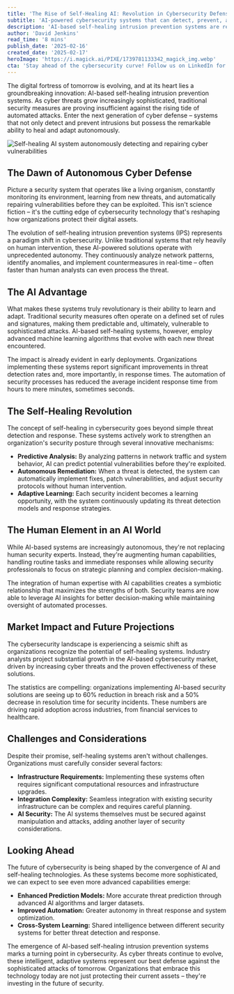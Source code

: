 ```yaml
---
title: 'The Rise of Self-Healing AI: Revolution in Cybersecurity Defense'
subtitle: 'AI-powered cybersecurity systems that can detect, prevent, and autonomously heal from cyber attacks'
description: 'AI-based self-healing intrusion prevention systems are revolutionizing cybersecurity defense. These autonomous systems can detect threats, implement countermeasures, and repair vulnerabilities in real-time, marking a paradigm shift from traditional security measures that rely on human intervention.'
author: 'David Jenkins'
read_time: '8 mins'
publish_date: '2025-02-16'
created_date: '2025-02-17'
heroImage: 'https://i.magick.ai/PIXE/1739781133342_magick_img.webp'
cta: 'Stay ahead of the cybersecurity curve! Follow us on LinkedIn for the latest insights on AI-powered security solutions and revolutionary defense technologies.'
---
```


The digital fortress of tomorrow is evolving, and at its heart lies a groundbreaking innovation: AI-based self-healing intrusion prevention systems. As cyber threats grow increasingly sophisticated, traditional security measures are proving insufficient against the rising tide of automated attacks. Enter the next generation of cyber defense – systems that not only detect and prevent intrusions but possess the remarkable ability to heal and adapt autonomously.

![Self-healing AI system autonomously detecting and repairing cyber vulnerabilities](https://i.magick.ai/PIXE/1739781133346_magick_img.webp)

## The Dawn of Autonomous Cyber Defense

Picture a security system that operates like a living organism, constantly monitoring its environment, learning from new threats, and automatically repairing vulnerabilities before they can be exploited. This isn't science fiction – it's the cutting edge of cybersecurity technology that's reshaping how organizations protect their digital assets.

The evolution of self-healing intrusion prevention systems (IPS) represents a paradigm shift in cybersecurity. Unlike traditional systems that rely heavily on human intervention, these AI-powered solutions operate with unprecedented autonomy. They continuously analyze network patterns, identify anomalies, and implement countermeasures in real-time – often faster than human analysts can even process the threat.

## The AI Advantage

What makes these systems truly revolutionary is their ability to learn and adapt. Traditional security measures often operate on a defined set of rules and signatures, making them predictable and, ultimately, vulnerable to sophisticated attacks. AI-based self-healing systems, however, employ advanced machine learning algorithms that evolve with each new threat encountered.

The impact is already evident in early deployments. Organizations implementing these systems report significant improvements in threat detection rates and, more importantly, in response times. The automation of security processes has reduced the average incident response time from hours to mere minutes, sometimes seconds.

## The Self-Healing Revolution

The concept of self-healing in cybersecurity goes beyond simple threat detection and response. These systems actively work to strengthen an organization's security posture through several innovative mechanisms:

- **Predictive Analysis:** By analyzing patterns in network traffic and system behavior, AI can predict potential vulnerabilities before they're exploited.
- **Autonomous Remediation:** When a threat is detected, the system can automatically implement fixes, patch vulnerabilities, and adjust security protocols without human intervention.
- **Adaptive Learning:** Each security incident becomes a learning opportunity, with the system continuously updating its threat detection models and response strategies.

## The Human Element in an AI World

While AI-based systems are increasingly autonomous, they're not replacing human security experts. Instead, they're augmenting human capabilities, handling routine tasks and immediate responses while allowing security professionals to focus on strategic planning and complex decision-making.

The integration of human expertise with AI capabilities creates a symbiotic relationship that maximizes the strengths of both. Security teams are now able to leverage AI insights for better decision-making while maintaining oversight of automated processes.

## Market Impact and Future Projections

The cybersecurity landscape is experiencing a seismic shift as organizations recognize the potential of self-healing systems. Industry analysts project substantial growth in the AI-based cybersecurity market, driven by increasing cyber threats and the proven effectiveness of these solutions.

The statistics are compelling: organizations implementing AI-based security solutions are seeing up to 60% reduction in breach risk and a 50% decrease in resolution time for security incidents. These numbers are driving rapid adoption across industries, from financial services to healthcare.

## Challenges and Considerations

Despite their promise, self-healing systems aren't without challenges. Organizations must carefully consider several factors:

- **Infrastructure Requirements:** Implementing these systems often requires significant computational resources and infrastructure upgrades.
- **Integration Complexity:** Seamless integration with existing security infrastructure can be complex and requires careful planning.
- **AI Security:** The AI systems themselves must be secured against manipulation and attacks, adding another layer of security considerations.

## Looking Ahead

The future of cybersecurity is being shaped by the convergence of AI and self-healing technologies. As these systems become more sophisticated, we can expect to see even more advanced capabilities emerge:

- **Enhanced Prediction Models:** More accurate threat prediction through advanced AI algorithms and larger datasets.
- **Improved Automation:** Greater autonomy in threat response and system optimization.
- **Cross-System Learning:** Shared intelligence between different security systems for better threat detection and response.

The emergence of AI-based self-healing intrusion prevention systems marks a turning point in cybersecurity. As cyber threats continue to evolve, these intelligent, adaptive systems represent our best defense against the sophisticated attacks of tomorrow. Organizations that embrace this technology today are not just protecting their current assets – they're investing in the future of security.